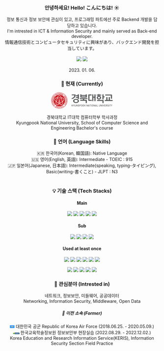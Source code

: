<div align="center">

### 안녕하세요! Hello! こんにちは! :sunny:
정보 통신과 정보 보안에 관심이 있고, 프로그래밍 파트에선 주로 Backend 개발을 담당하고 있습니다.  
I'm intrested in ICT & Information Security and mainly served as Back-end developer.  
情報通信技術とコンピュータセキュリティに興味があり、バックエンド開発を担当しています。  
<br>
<img src="https://img.shields.io/badge/knukdy16@knu.ac.kr-EA4335?style=flat-square&logo=Gmail&logoColor=white"/></a>
<img src="https://img.shields.io/badge/join262-E4405F?style=flat-square&logo=Instagram&logoColor=white"/></a>
<br>  
2023. 01. 06.

### :rocket: 현재 (Currently)
<a href="https://cse.knu.ac.kr"><img src="./img/knu.png" width="40%" height="40%"></a> <div>경북대학교 IT대학 컴퓨터학부 학사과정  
Kyungpook National University, School of Computer Science and Engineering Bachelor's course</div>

### :speech_balloon: 언어 (Language Skills)
 :kr: 한국어(Korean, 韓国語): Native Language  
 :us: 영어(English, 英語): Intermediate - TOEIC : 915  
 :jp: 일본어(Japanese, 日本語): Intermediate(speaking, typing-タイピング), Basic(writing-書くこと) - JLPT : N3  
<br>

### :bulb: 기술 스택 (Tech Stacks)
#### Main
<img src="https://img.shields.io/badge/C-A8B9CC?style=flat-square&logo=C&logoColor=white"/></a>
<img src="https://img.shields.io/badge/Java-007396?style=flat-square&logo=IntelliJ%20IDEA&logoColor=white"/></a>
<img src="https://img.shields.io/badge/Spring-6DB33F?style=flat-square&logo=Spring&logoColor=white"/></a>
<img src="https://img.shields.io/badge/SpringBoot-6DB33F?style=flat-square&logo=SpringBoot&logoColor=white"/></a>
<img src="https://img.shields.io/badge/MariaDB-003545?style=flat-square&logo=MariaDB&logoColor=white"/></a>

#### Sub
<img src="https://img.shields.io/badge/Python-3766AB?style=flat-square&logo=Python&logoColor=white"/></a>
<img src="https://img.shields.io/badge/Mysql-E6B91E?style=flat-square&logo=MySql&logoColor=white"/></a>
<img src="https://img.shields.io/badge/Docker-2496ED?style=flat-square&logo=Docker&logoColor=white"/> </a>
<img src="https://img.shields.io/badge/Maven-C71A36?style=flat-square&logo=apache%20maven&logoColor=white"/> </a>

#### Used at least once
<img src="https://img.shields.io/badge/Kotlin-7F52FF?style=flat-square&logo=Kotlin&logoColor=white"/></a>
<img src="https://img.shields.io/badge/Gradle-02303A?style=flat-square&logo=Gradle&logoColor=white"/></a>
<img src="https://img.shields.io/badge/JUnit-25A162?style=flat-square&logo=JUnit5&logoColor=white"/></a>
<img src="https://img.shields.io/badge/Swift-f05138?style=flat-square&logo=swift&logoColor=white"/></a>
<img src="https://img.shields.io/badge/Javascript-ffb13b?style=flat-square&logo=javascript&logoColor=white"/></a>
<img src="https://img.shields.io/badge/HTML-E34F26?style=flat-square&logo=HTML5&logoColor=white"/></a>

<img src="https://img.shields.io/badge/OpenGL-5586A4?style=flat-square&logo=OpenGL&logoColor=white"/></a>
<img src="https://img.shields.io/badge/C%2B%2B-00599C?style=flat-square&logo=C%2B%2B&logoColor=white"/></a>
<img src="https://img.shields.io/badge/Blender-F5792A?style=flat-square&logo=Blender&logoColor=white"/></a>
<img src="https://img.shields.io/badge/OracleDB-F80000?style=flat-square&logo=Oracle&logoColor=white"/></a>
<img src="https://img.shields.io/badge/TensorFlow-FF6F00?style=flat-square&logo=TensorFlow&logoColor=white"/></a>

### :dart: 관심분야 (Intrested in)
네트워크, 정보보안, 미들웨어, 공공데이터  
Networking, Information Security, Middleware, Open Data

##### :stars: 이전 소속 (Former)
<a href="https://rokaf.airforce.mil.kr/sites/airforce/index.do"><img src="./img/rokaf.svg" width="3%" height="3%"></a> 대한민국 공군  Republic of Korea Air Force (2018.06.25. - 2020.05.09.)  
<a  href="https://keris.or.kr"><img src="./img/keris.gif" width="4%" height="4%"></a> 한국교육학술정보원 정보보안부 현장실습 (2022.08.29. - 2022.12.02.)  
Korea Education and Research Information Service(KERIS), Information Security Section Field Practice</div>  
<br>

</div>
